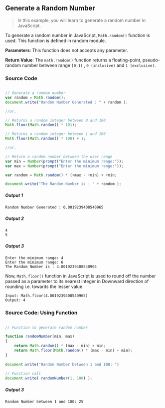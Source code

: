 ## Generate a Random Number

> In this example, you will learn to generate a random number in JavaScript.

To generate a random number in JavaScript, `Math.random()` function is used. This function is defined in random module.

**Parameters**: This function does not accepts any parameter.

**Return Value**: The `math.random()` function returns a floating-point, pseudo-random number between range `[0,1)` , `0 (inclusive)` and `1 (exclusive)`.
                
### Source Code

```javascript

// Generate a random number 
var random = Math.random(); 
document.write("Random Number Generated : " + random );

//or,

// Returns a random integer between 0 and 100
Math.floor(Math.random() * 101);

// Returns a random integer between 1 and 100
Math.floor(Math.random() * 100) + 1;

//or,

// Return a random number between the user range
var min = Number(prompt("Enter the minimum range:")); 
var max = Number(prompt("Enter the minimum range:")); 

var random = Math.random() * (+max - +min) + +min; 

document.write("The Random Number is : " + random );

```

##### Output 1

    Random Number Generated : 0.0019239408540965

##### Output 2

    4
    5

##### Output 3

	Enter the minimum range: 4
    Enter the minimum range: 6
    The Random Number is : 4.0019239408540965


Now, `Math.floor()` function in JavaScript is used to round off the number passed as a parameter to its nearest integer in Downward direction of rounding i.e. towards the lesser value.

    Input: Math.floor(4.0019239408540965)
    Output: 4

### Source Code: Using Function

```javascript

// Function to generate random number

function randomNumber(min, max) 
{  
    return Math.random() * (max - min) + min; 
    return Math.floor(Math.random() * (max - min) + min); 
}  
  
document.write("Random Number between 1 and 100: ")  
  
// Function call 
document.write( randomNumber(1, 100) );

```

##### Output 3

	Random Number between 1 and 100: 25